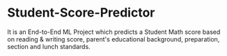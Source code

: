 # Student-Score-Predictor

It is an End-to-End ML Project which predicts a Student Math score based on reading & writing score, parent's educational background, preparation, section and lunch standards.

